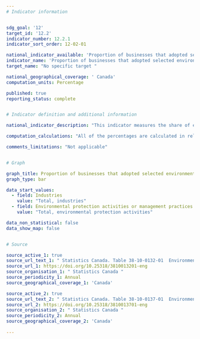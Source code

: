 ```yaml
---
# Indicator information


sdg_goal: '12'
target_id: '12.2'
indicator_number: 12.2.1
indicator_sort_order: 12-02-01

national_indicator_available: 'Proportion of businesses that adopted selected environmental protection activities and management practices'
indicator_name: 'Proportion of businesses that adopted selected environmental protection activities and management practices'
target_name: "No specific target "

national_geographical_coverage: ' Canada'
computation_units: Percentage

published: true
reporting_status: complete


# Indicator definition and additional information

national_indicator_description: "This indicator measures the share of establishments investing in environmental protection activities or management practices."

computation_calculations: "All of the percentages are calculated in relation to the total number of establishments in the category."

comments_limitations: "Not applicable"


# Graph

graph_title: Proportion of businesses that adopted selected environmental protection activities and management practices
graph_type: bar

data_start_values:
  - field: Industries
    value: "Total, industries"
  - field: Environmental protection activities or management practices
    value: "Total, environmental protection activities"

data_non_statistical: false
data_show_map: false


# Source 

source_active_1: true
source_url_text_1: " Statistics Canada. Table 38-10-0132-01  Environmental protection activities by industry "
source_url_1: https://doi.org/10.25318/3810013201-eng
source_organisation_1: " Statistics Canada "
source_periodicity_1: Annual
source_geographical_coverage_1: 'Canada'

source_active_2: true
source_url_text_2: " Statistics Canada. Table 38-10-0137-01  Environmental Management Practices by industry "
source_url_2: https://doi.org/10.25318/3810013701-eng
source_organisation_2: " Statistics Canada "
source_periodicity_2: Annual
source_geographical_coverage_2: 'Canada'
 
---
```


